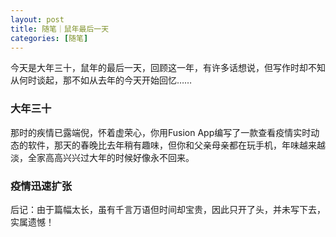 ```yaml
---
layout: post
title: 随笔｜鼠年最后一天
categories: [随笔]
---
```

今天是大年三十，鼠年的最后一天，回顾这一年，有许多话想说，但写作时却不知从何时谈起，那不如从去年的今天开始回忆……

### 大年三十
那时的疾情已露端倪，怀着虚荣心，你用Fusion App编写了一款查看疫情实时动态的软件，那天的春晚比去年稍有趣味，但你和父亲母亲都在玩手机，年味越来越淡，全家高高兴兴过大年的时候好像永不回来。

### 疫情迅速扩张


后记：由于篇幅太长，虽有千言万语但时间却宝贵，因此只开了头，并未写下去，实属遗憾！
